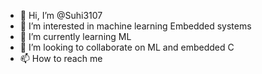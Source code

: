 - 👋 Hi, I’m @Suhi3107
- 👀 I’m interested in machine learning Embedded systems
- 🌱 I’m currently learning ML
- 💞️ I’m looking to collaborate on ML and embedded C
- 📫 How to reach me 


<!---
Suhi3107/Suhi3107 is a ✨ special ✨ repository because its `README.md` (this file) appears on your GitHub profile.
You can click the Preview link to take a look at your changes.
--->
